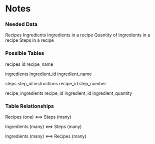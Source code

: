 # Notes

### Needed Data
Recipes
Ingredients
Ingredients in a recipe
Quantity of ingredients in a recipe
Steps in a recipe

### Possible Tables
recipes
    id
    recipe_name

ingredients
    ingredient_id
    ingredient_name

steps
    step_id
    instructions
    recipe_id
    step_number

recipe_ingredients
    recipe_id
    ingredient_id
    ingredient_quantity

### Table Relationships

Recipes (one) <==> Steps (many)

Ingredients (many) <==> Steps (many)

Ingredients (many) <==> Recipes (many)